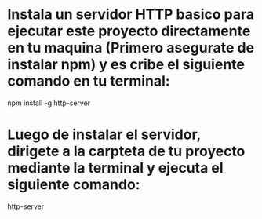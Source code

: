 # Instala un servidor HTTP basico para ejecutar este proyecto directamente en tu maquina (Primero asegurate de instalar npm) y es cribe el siguiente comando en tu terminal:
npm install -g http-server

# Luego de instalar el servidor, dirigete a la carpteta de tu proyecto mediante la terminal y ejecuta el siguiente comando:
http-server
